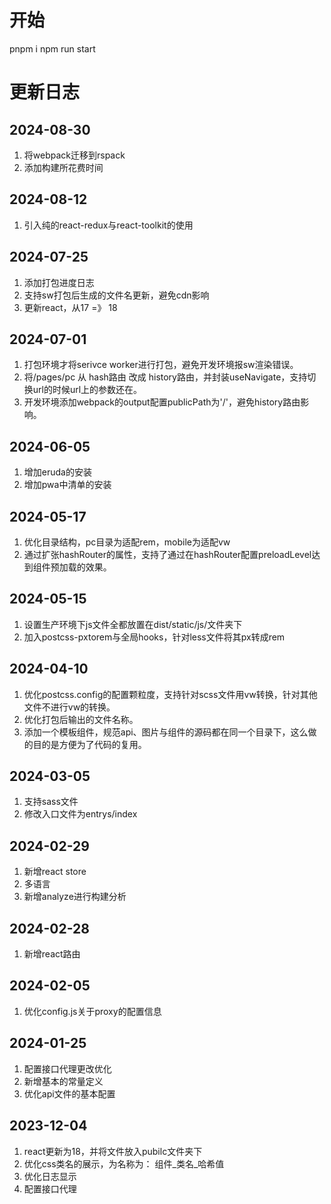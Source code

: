# 开始
pnpm i 
npm run start

# 更新日志
## 2024-08-30
1. 将webpack迁移到rspack
2. 添加构建所花费时间
## 2024-08-12
1. 引入纯的react-redux与react-toolkit的使用
## 2024-07-25
1. 添加打包进度日志
2. 支持sw打包后生成的文件名更新，避免cdn影响
3. 更新react，从17 =》 18
## 2024-07-01
1. 打包环境才将serivce worker进行打包，避免开发环境报sw渲染错误。
2. 将/pages/pc 从 hash路由 改成 history路由，并封装useNavigate，支持切换url的时候url上的参数还在。
3. 开发环境添加webpack的output配置publicPath为'/'，避免history路由影响。
## 2024-06-05
1. 增加eruda的安装
2. 增加pwa中清单的安装
## 2024-05-17
1. 优化目录结构，pc目录为适配rem，mobile为适配vw
2. 通过扩张hashRouter的属性，支持了通过在hashRouter配置preloadLevel达到组件预加载的效果。
## 2024-05-15
1. 设置生产环境下js文件全都放置在dist/static/js/文件夹下
2. 加入postcss-pxtorem与全局hooks，针对less文件将其px转成rem
## 2024-04-10
1. 优化postcss.config的配置颗粒度，支持针对scss文件用vw转换，针对其他文件不进行vw的转换。
2. 优化打包后输出的文件名称。
3. 添加一个模板组件，规范api、图片与组件的源码都在同一个目录下，这么做的目的是方便为了代码的复用。
## 2024-03-05
1. 支持sass文件
2. 修改入口文件为entrys/index
## 2024-02-29
1. 新增react store
2. 多语言
3. 新增analyze进行构建分析
## 2024-02-28
1. 新增react路由
## 2024-02-05
1. 优化config.js关于proxy的配置信息
## 2024-01-25
1. 配置接口代理更改优化
2. 新增基本的常量定义
3. 优化api文件的基本配置
## 2023-12-04
1. react更新为18，并将文件放入pubilc文件夹下
2. 优化css类名的展示，为名称为： 组件_类名_哈希值
3. 优化日志显示
4. 配置接口代理